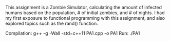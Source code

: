 This assignment is a Zombie Simulator, calculating the amount of infected humans based on the population, # of initial zombies, and # of nights.
I had my first exposure to functional programming with this assignment, and also explored topics such as the rand() function.

Compilation: g++ -g -Wall -std=c++11 PA1.cpp -o PA1
Run: ./PA1
